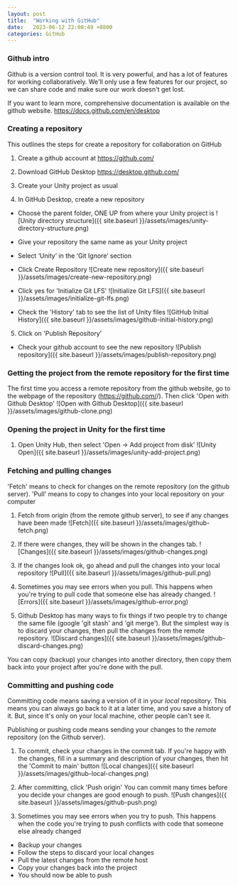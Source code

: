 ```yaml
---
layout: post
title:  "Working with GitHub"
date:   2023-06-12 22:08:49 +0800
categories: GitHub
---
```


### Github intro

Github is a version control tool. It is very powerful, and has a lot of features
for working collaboratively. We'll only use a few features for our project, so we can share
code and make sure our work doesn't get lost.

If you want to learn more, comprehensive documentation is available on the github website.
https://docs.github.com/en/desktop

### Creating a repository

This outlines the steps for create a repository for collaboration on GitHub

1. Create a github account at
https://github.com/

2. Download GitHub Desktop
https://desktop.github.com/

3. Create your Unity project as usual

4. In GitHub Desktop, create a new repository
  - Choose the parent folder, ONE UP from where your Unity project is
  ![Unity directory structure]({{ site.baseurl }}/assets/images/unity-directory-structure.png)

  - Give your repository the same name as your Unity project
  - Select ‘Unity’ in the ‘Git Ignore’ section
  - Click Create Repository
  ![Create new repository]({{ site.baseurl }}/assets/images/create-new-repository.png)

  - Click yes for 'Initialize Git LFS'
  ![Initialize Git LFS]({{ site.baseurl }}/assets/images/initialize-git-lfs.png)

  - Check the 'History' tab to see the list of Unity files
  ![GitHub Initial History]({{ site.baseurl }}/assets/images/github-initial-history.png)

5. Click on 'Publish Repository'
  - Check your github account to see the new repository
![Publish repository]({{ site.baseurl }}/assets/images/publish-repository.png)

### Getting the project from the remote repository for the first time

The first time you access a remote repository from the github website, go to the
webpage of the repository (https://github.com/<username>/<repoName>). Then click
'Open with Github Desktop'
![Open with Github Desktop]({{ site.baseurl }}/assets/images/github-clone.png)

### Opening the project in Unity for the first time

1. Open Unity Hub, then select 'Open -> Add project from disk'
![Unity Open]({{ site.baseurl }}/assets/images/unity-add-project.png)

### Fetching and pulling changes

'Fetch' means to check for changes on the remote repository (on the github server).
'Pull' means to copy to changes into your local repository on your computer

1. Fetch from origin (from the remote github server), to see if any changes have been made
![Fetch]({{ site.baseurl }}/assets/images/github-fetch.png)

2. If there were changes, they will be shown in the changes tab.
![Changes]({{ site.baseurl }}/assets/images/github-changes.png)

3. If the changes look ok, go ahead and pull the changes into your local repository
![Pull]({{ site.baseurl }}/assets/images/github-pull.png)

4. Sometimes you may see errors when you pull. This happens when you're trying to pull
code that someone else has already changed. 
![Errors]({{ site.baseurl }}/assets/images/github-error.png)

5. Github Desktop has many ways to fix things if two people try to change the same file
 (google 'git stash' and 'git merge'). But the simplest way is to discard your changes,
 then pull the changes from the remote repository.
![Discard changes]({{ site.baseurl }}/assets/images/github-discard-changes.png)

You can copy (backup) your changes into another directory, then copy them back into your
project after you're done with the pull.

### Committing and pushing code

Committing code means saving a version of it in your *local* repository. This means
you can always go back to it at a later time, and you save a history of it.
But, since it's only on your local machine, other people can't see it.

Publishing or pushing code means sending your changes to the *remote* repository
(on the Github server).

1. To commit, check your changes in the commit tab. If you're happy with the changes,
fill in a summary and description of your changes, then hit the 'Commit to main' button
![Local changes]({{ site.baseurl }}/assets/images/github-local-changes.png)

2. After committing, click 'Push origin'
You can commit many times before you decide your changes are good enough to push.
![Push changes]({{ site.baseurl }}/assets/images/github-push.png)

3. Sometimes you may see errors when you try to push. This happens when the code you're
trying to push conflicts with code that someone else already changed
  - Backup your changes
  - Follow the steps to discard your local changes
  - Pull the latest changes from the remote host
  - Copy your changes back into the project
  - You should now be able to push


